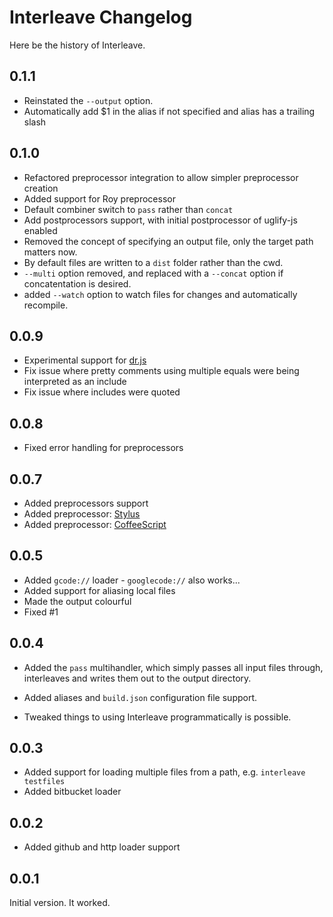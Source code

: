 # Interleave Changelog

Here be the history of Interleave.

## 0.1.1

- Reinstated the `--output` option.
- Automatically add $1 in the alias if not specified and alias has a trailing slash

## 0.1.0

- Refactored preprocessor integration to allow simpler preprocessor creation
- Added support for Roy preprocessor
- Default combiner switch to `pass` rather than `concat`
- Add postprocessors support, with initial postprocessor of uglify-js enabled
- Removed the concept of specifying an output file, only the target path matters now.
- By default files are written to a `dist` folder rather than the cwd.
- `--multi` option removed, and replaced with a `--concat` option if concatentation is desired.
- added `--watch` option to watch files for changes and automatically recompile.

## 0.0.9

* Experimental support for [dr.js](https://github.com/DmitryBaranovskiy/dr.js)
* Fix issue where pretty comments using multiple equals were being interpreted as an include
* Fix issue where includes were quoted

## 0.0.8

* Fixed error handling for preprocessors

## 0.0.7

* Added preprocessors support
* Added preprocessor: [Stylus](http://learnboost.github.com/stylus/)
* Added preprocessor: [CoffeeScript](http://coffeescript.org/)

## 0.0.5

* Added `gcode://` loader - `googlecode://` also works...
* Added support for aliasing local files
* Made the output colourful
* Fixed #1

## 0.0.4

* Added the `pass` multihandler, which simply passes all input files through, interleaves and writes them out to the output directory.

* Added aliases and `build.json` configuration file support.

* Tweaked things to using Interleave programmatically is possible.

## 0.0.3

* Added support for loading multiple files from a path, e.g. `interleave testfiles`
* Added bitbucket loader

## 0.0.2

* Added github and http loader support

## 0.0.1

Initial version.  It worked.
